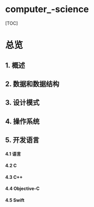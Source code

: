 # computer_-science



[TOC]

# 总览

## 1. 概述





## 2. 数据和数据结构



## 3. 设计模式



## 4. 操作系统



## 5. 开发语言

#### 4.1 语言



#### 4.2 C



#### 4.3 C++



#### 4.4 Objective-C



#### 4.5 Swift









